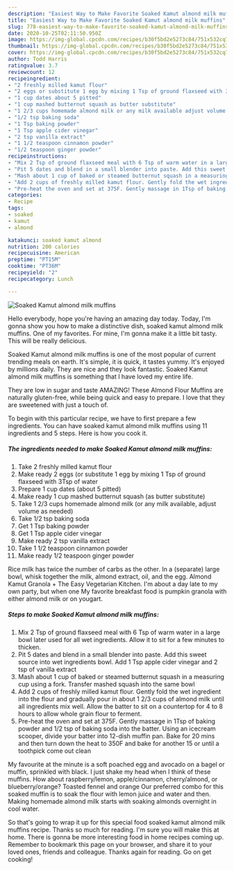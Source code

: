 ```yaml
---
description: "Easiest Way to Make Favorite Soaked Kamut almond milk muffins"
title: "Easiest Way to Make Favorite Soaked Kamut almond milk muffins"
slug: 778-easiest-way-to-make-favorite-soaked-kamut-almond-milk-muffins
date: 2020-10-25T02:11:50.950Z
image: https://img-global.cpcdn.com/recipes/b30f5bd2e5273c84/751x532cq70/soaked-kamut-almond-milk-muffins-recipe-main-photo.jpg
thumbnail: https://img-global.cpcdn.com/recipes/b30f5bd2e5273c84/751x532cq70/soaked-kamut-almond-milk-muffins-recipe-main-photo.jpg
cover: https://img-global.cpcdn.com/recipes/b30f5bd2e5273c84/751x532cq70/soaked-kamut-almond-milk-muffins-recipe-main-photo.jpg
author: Todd Harris
ratingvalue: 3.7
reviewcount: 12
recipeingredient:
- "2 freshly milled kamut flour"
- "2 eggs or substitute 1 egg by mixing 1 Tsp of ground flaxseed with 3Tsp of water"
- "1 cup dates about 5 pitted"
- "1 cup mashed butternut squash as butter substitute"
- "1 2/3 cups homemade almond milk or any milk available adjust volume as needed"
- "1/2 tsp baking soda"
- "1 Tsp baking powder"
- "1 Tsp apple cider vinegar"
- "2 tsp vanilla extract"
- "1 1/2 teaspoon cinnamon powder"
- "1/2 teaspoon ginger powder"
recipeinstructions:
- "Mix 2 Tsp of ground flaxseed meal with 6 Tsp of warm water in a large bowl later used for all wet ingredients. Allow it to sit for a few minutes to thicken."
- "Pit 5 dates and blend in a small blender into paste. Add this sweet source into wet ingredients bowl. Add 1 Tsp apple cider vinegar and 2 tsp of vanilla extract"
- "Mash about 1 cup of baked or steamed butternut squash in a measuring cup using a fork. Transfer mashed squash into the same bowl"
- "Add 2 cups of freshly milled kamut flour. Gently fold the wet ingredient into the flour and gradually pour in about 1 2/3 cups of almond milk until all ingredients mix well. Allow the batter to sit on a countertop for 4 to 8 hours to allow whole grain flour to ferment."
- "Pre-heat the oven and set at 375F. Gently massage in 1Tsp of baking powder and 1/2 tsp of baking soda into the batter. Using an icecream scooper, divide your batter into 12-dish muffin pan. Bake for 20 mins and then turn down the heat to 350F and bake for another 15 or until a toothpick come out clean"
categories:
- Recipe
tags:
- soaked
- kamut
- almond

katakunci: soaked kamut almond 
nutrition: 200 calories
recipecuisine: American
preptime: "PT15M"
cooktime: "PT36M"
recipeyield: "2"
recipecategory: Lunch

---
```



![Soaked Kamut almond milk muffins](https://img-global.cpcdn.com/recipes/b30f5bd2e5273c84/751x532cq70/soaked-kamut-almond-milk-muffins-recipe-main-photo.jpg)

Hello everybody, hope you're having an amazing day today. Today, I'm gonna show you how to make a distinctive dish, soaked kamut almond milk muffins. One of my favorites. For mine, I'm gonna make it a little bit tasty. This will be really delicious.

Soaked Kamut almond milk muffins is one of the most popular of current trending meals on earth. It's simple, it is quick, it tastes yummy. It's enjoyed by millions daily. They are nice and they look fantastic. Soaked Kamut almond milk muffins is something that I have loved my entire life.

They are low in sugar and taste AMAZING! These Almond Flour Muffins are naturally gluten-free, while being quick and easy to prepare. I love that they are sweetened with just a touch of.


To begin with this particular recipe, we have to first prepare a few ingredients. You can have soaked kamut almond milk muffins using 11 ingredients and 5 steps. Here is how you cook it.

<!--inarticleads1-->

##### The ingredients needed to make Soaked Kamut almond milk muffins:

1. Take 2 freshly milled kamut flour
1. Make ready 2 eggs (or substitute 1 egg by mixing 1 Tsp of ground flaxseed with 3Tsp of water
1. Prepare 1 cup dates (about 5 pitted)
1. Make ready 1 cup mashed butternut squash (as butter substitute)
1. Take 1 2/3 cups homemade almond milk (or any milk available, adjust volume as needed)
1. Take 1/2 tsp baking soda
1. Get 1 Tsp baking powder
1. Get 1 Tsp apple cider vinegar
1. Make ready 2 tsp vanilla extract
1. Take 1 1/2 teaspoon cinnamon powder
1. Make ready 1/2 teaspoon ginger powder


Rice milk has twice the number of carbs as the other. In a (separate) large bowl, whisk together the milk, almond extract, oil, and the egg. Almond Kamut Granola + The Easy Vegetarian Kitchen. I&#39;m about a day late to my own party, but when one My favorite breakfast food is pumpkin granola with either almond milk or on yougart. 

<!--inarticleads2-->

##### Steps to make Soaked Kamut almond milk muffins:

1. Mix 2 Tsp of ground flaxseed meal with 6 Tsp of warm water in a large bowl later used for all wet ingredients. Allow it to sit for a few minutes to thicken.
1. Pit 5 dates and blend in a small blender into paste. Add this sweet source into wet ingredients bowl. Add 1 Tsp apple cider vinegar and 2 tsp of vanilla extract
1. Mash about 1 cup of baked or steamed butternut squash in a measuring cup using a fork. Transfer mashed squash into the same bowl
1. Add 2 cups of freshly milled kamut flour. Gently fold the wet ingredient into the flour and gradually pour in about 1 2/3 cups of almond milk until all ingredients mix well. Allow the batter to sit on a countertop for 4 to 8 hours to allow whole grain flour to ferment.
1. Pre-heat the oven and set at 375F. Gently massage in 1Tsp of baking powder and 1/2 tsp of baking soda into the batter. Using an icecream scooper, divide your batter into 12-dish muffin pan. Bake for 20 mins and then turn down the heat to 350F and bake for another 15 or until a toothpick come out clean


My favourite at the minute is a soft poached egg and avocado on a bagel or muffin, sprinkled with black. I just shake my head when I think of these muffins. How about raspberry/lemon, apple/cinnamon, cherry/almond, or blueberry/orange? Toasted fennel and orange Our preferred combo for this soaked muffin is to soak the flour with lemon juice and water and then. Making homemade almond milk starts with soaking almonds overnight in cool water. 

So that's going to wrap it up for this special food soaked kamut almond milk muffins recipe. Thanks so much for reading. I'm sure you will make this at home. There is gonna be more interesting food in home recipes coming up. Remember to bookmark this page on your browser, and share it to your loved ones, friends and colleague. Thanks again for reading. Go on get cooking!
